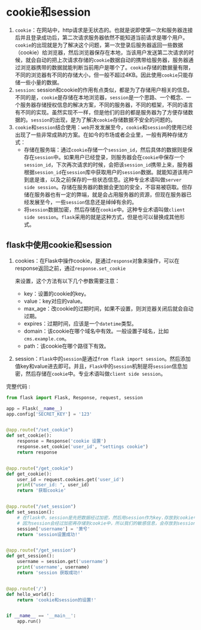 # cookie和session

1. `cookie`：在网站中，http请求是无状态的。也就是说即使第一次和服务器连接后并且登录成功后，第二次请求服务器依然不能知道当前请求是哪个用户。`cookie`的出现就是为了解决这个问题，第一次登录后服务器返回一些数据（cookie）给浏览器，然后浏览器保存在本地，当该用户发送第二次请求的时候，就会自动的把上次请求存储的`cookie`数据自动的携带给服务器，服务器通过浏览器携带的数据就能判断当前用户是哪个了。`cookie`存储的数据量有限，不同的浏览器有不同的存储大小，但一般不超过4KB。因此使用`cookie`只能存储一些小量的数据。
2. `session`: session和cookie的作用有点类似，都是为了存储用户相关的信息。不同的是，`cookie`是存储在本地浏览器，`session`是一个思路、一个概念、一个服务器存储授权信息的解决方案，不同的服务器，不同的框架，不同的语言有不同的实现。虽然实现不一样，但是他们的目的都是服务器为了方便存储数据的。`session`的出现，是为了解决`cookie`存储数据不安全的问题的。
3. `cookie`和`session`结合使用：`web`开发发展至今，`cookie`和`session`的使用已经出现了一些非常成熟的方案。在如今的市场或者企业里，一般有两种存储方式：
   - 存储在服务端：通过`cookie`存储一个`session_id`，然后具体的数据则是保存在`session`中。如果用户已经登录，则服务器会在`cookie`中保存一个`session_id`，下次再次请求的时候，会把该`session_id`携带上来，服务器根据`session_id`在`session`库中获取用户的`session`数据。就能知道该用户到底是谁，以及之前保存的一些状态信息。这种专业术语叫做`server side session`。存储在服务器的数据会更加的安全，不容易被窃取。但存储在服务器也有一定的弊端，就是会占用服务器的资源，但现在服务器已经发展至今，一些`session`信息还是绰绰有余的。
   - 将`session`数据加密，然后存储在`cookie`中。这种专业术语叫做`client side session`。`flask`采用的就是这种方式，但是也可以替换成其他形式。

## flask中使用cookie和session

1. cookies：在Flask中操作cookie，是通过`response`对象来操作，可以在response返回之前，通过`response.set_cookie`

   来设置，这个方法有以下几个参数需要注意：

   - key：设置的cookie的key。
   - value：key对应的value。
   - max_age：改cookie的过期时间，如果不设置，则浏览器关闭后就会自动过期。
   - expires：过期时间，应该是一个`datetime`类型。
   - domain：该cookie在哪个域名中有效。一般设置子域名，比如`cms.example.com`。
   - path：该cookie在哪个路径下有效。

2. session：`Flask`中的`session`是通过`from flask import session`。然后添加值key和value进去即可。并且，`Flask`中的`session`机制是将`session`信息加密，然后存储在`cookie`中。专业术语叫做`client side session`。

完整代码 :

```python
from flask import Flask, Response, request, session

app = Flask(__name__)
app.config['SECRET_KEY'] = '123'


@app.route("/set_cookie")
def set_cookie():
    response = Response('cookie 设置')
    response.set_cookie('user_id', "settings cookie")
    return response


@app.route("/get_cookie")
def get_cookie():
    user_id = request.cookies.get('user_id')
    print("user_id: ", user_id)
    return '获取cookie'


@app.route("/set_session")
def set_session():
    # 在flask中，session是先把数据经过加密，然后用session作为key.存放到cookie中
    # 因为session会经过加密再存储到cookie中，所以我们的敏感信息，会存放到session中
    session['username'] = '萧兮'
    return 'session设置成功!'


@app.route("/get_session")
def get_session():
    username = session.get('username')
    print('username', username)
    return 'session 获取成功!'


@app.route('/')
def hello_world():
    return 'cookie和session的设置!'


if __name__ == '__main__':
    app.run()
```

